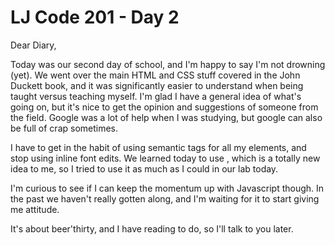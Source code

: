 # LJ Code 201 - Day 2

Dear Diary,

Today was our second day of school, and I'm happy to say I'm not drowning (yet). We went over the main HTML and CSS stuff covered in the John Duckett book, and it was significantly easier to understand when being taught versus teaching myself. I'm glad I have a general idea of what's going on, but it's nice to get the opinion and suggestions of someone from the field. Google was a lot of help when I was studying, but google can also be full of crap sometimes.

I have to get in the habit of using semantic tags for all my elements, and stop using inline font edits. We learned today to use <span>, which is a totally new idea to me, so I tried to use it as much as I could in our lab today.

I'm curious to see if I can keep the momentum up with Javascript though. In the past we haven't really gotten along, and I'm waiting for it to start giving me attitude.

It's about beer'thirty, and I have reading to do, so I'll talk to you later.
